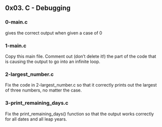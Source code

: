 ## 0x03. C - Debugging

### 0-main.c

gives the correct output when given a case of 0

### 1-main.c

Copy this main file. Comment out (don’t delete it!) the part of the code that is causing the output to go into an infinite loop.

### 2-largest_number.c

Fix the code in 2-largest_number.c so that it correctly prints out the largest of three numbers, no matter the case.

### 3-print_remaining_days.c

Fix the print_remaining_days() function so that the output works correctly for all dates and all leap years.